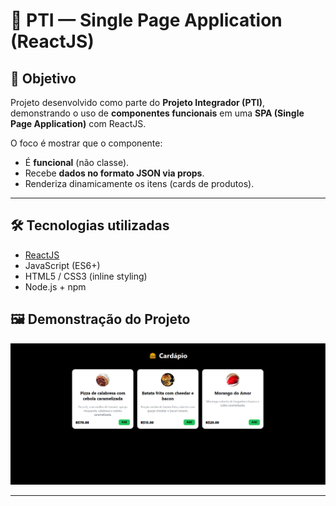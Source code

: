 # 📌 PTI — Single Page Application (ReactJS)

## 🎯 Objetivo
Projeto desenvolvido como parte do **Projeto Integrador (PTI)**, demonstrando o uso de **componentes funcionais** em uma **SPA (Single Page Application)** com ReactJS.  

O foco é mostrar que o componente:
- É **funcional** (não classe).
- Recebe **dados no formato JSON via props**.
- Renderiza dinamicamente os itens (cards de produtos).

---

## 🛠️ Tecnologias utilizadas
- [ReactJS](https://reactjs.org/)
- JavaScript (ES6+)
- HTML5 / CSS3 (inline styling)
- Node.js + npm

## 🖼️ Demonstração do Projeto

![Print do cardápio](./public/card.png)




---


